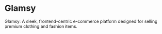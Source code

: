 # Glamsy
Glamsy: A sleek, frontend-centric e-commerce platform designed for selling premium clothing and fashion items.
